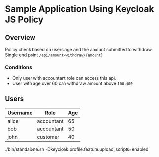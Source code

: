 # Sample Application Using Keycloak JS Policy

## Overview

Policy check based on users age and the amount submitted to withdraw. 
Single end point ```/api/amount-withdraw/{amount}```

### Conditions

* Only user with accountant role can access this api.
* User with age over 60 can withdraw amount above ```100,000```


## Users


|Username|Role|Age|
|-------|-----|--|
|alice|accountant|65|
|bob|accountant|50|
|john|customer|40|




./bin/standalone.sh -Dkeycloak.profile.feature.upload_scripts=enabled




